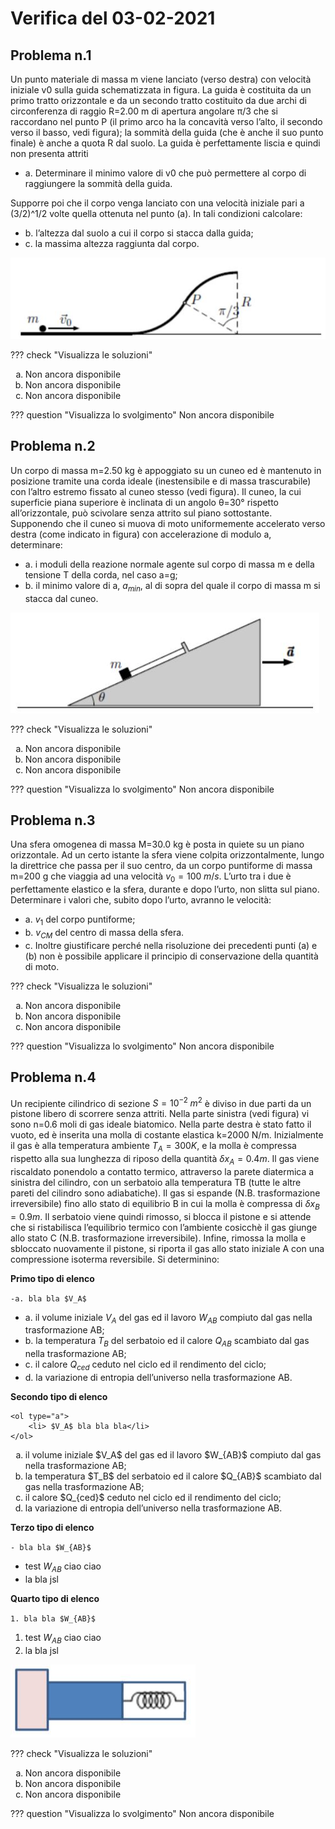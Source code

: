 # Verifica del 03-02-2021

## Problema n.1
Un punto materiale di massa m viene lanciato (verso destra) con velocità iniziale v0 sulla guida schematizzata in figura. La guida è costituita da un primo tratto orizzontale e da un secondo tratto costituito da due archi di circonferenza di raggio R=2.00 m di apertura angolare π/3 che si raccordano nel punto P (il primo arco ha la concavità verso l’alto, il secondo verso il basso, vedi figura); la sommità della guida (che è anche il suo punto finale) è anche a quota R dal suolo. La guida è perfettamente liscia e quindi non presenta attriti

- a. Determinare il minimo valore di v0 che può permettere al corpo di raggiungere la sommità della guida.

Supporre poi che il corpo venga lanciato con una velocità iniziale pari a (3/2)^1/2 volte quella ottenuta nel punto (a). In tali condizioni calcolare:

- b. l’altezza dal suolo a cui il corpo si stacca dalla guida;
- c. la massima altezza raggiunta dal corpo.

![image](1-03022021.JPG)

??? check "Visualizza le soluzioni"
    <ol type="a">
        <li>Non ancora disponibile</li>
        <li>Non ancora disponibile</li>
        <li>Non ancora disponibile</li>
    </ol>

??? question "Visualizza lo svolgimento"
    Non ancora disponibile

## Problema n.2
Un corpo di massa m=2.50 kg è appoggiato su un cuneo ed è mantenuto in posizione tramite una corda ideale (inestensibile e di massa trascurabile) con l’altro estremo fissato al cuneo stesso (vedi figura). Il cuneo, la cui superficie piana superiore è inclinata di un angolo θ=30° rispetto all’orizzontale, può scivolare senza attrito sul piano sottostante. Supponendo che il cuneo si muova di moto uniformemente accelerato verso destra (come indicato in figura) con accelerazione di modulo a, determinare:

- a. i moduli della reazione normale agente sul corpo di massa m e della tensione T della corda, nel caso a=g;
- b. il minimo valore di a, $a_{min}$, al di sopra del quale il corpo di massa m si stacca dal cuneo.

![image](2-03022021.JPG)
    
??? check "Visualizza le soluzioni"
    <ol type="a">
        <li>Non ancora disponibile</li>
        <li>Non ancora disponibile</li>
        <li>Non ancora disponibile</li>
    </ol>

??? question "Visualizza lo svolgimento"
    Non ancora disponibile

## Problema n.3
Una sfera omogenea di massa M=30.0 kg è posta in quiete su un piano orizzontale. Ad un certo istante la sfera viene colpita orizzontalmente, lungo la direttrice che passa per il suo centro, da un corpo puntiforme di massa m=200 g che viaggia ad una velocità $v_0=100 \; m/s$. L’urto tra i due è perfettamente elastico e la sfera, durante e dopo l’urto, non slitta sul piano. Determinare i valori che, subito dopo l’urto, avranno le velocità:

- a. $v_1$ del corpo puntiforme;
- b. $v_{CM}$ del centro di massa della sfera.
- c. Inoltre giustificare perché nella risoluzione dei precedenti punti (a) e (b) non è possibile applicare il principio di conservazione della quantità di moto.
    
??? check "Visualizza le soluzioni"
    <ol type="a">
        <li>Non ancora disponibile</li>
        <li>Non ancora disponibile</li>
        <li>Non ancora disponibile</li>
    </ol>

??? question "Visualizza lo svolgimento"
    Non ancora disponibile

## Problema n.4
Un recipiente cilindrico di sezione $S=10^{-2} \; m^2$ è diviso in due parti da un pistone libero di scorrere
senza attriti. Nella parte sinistra (vedi figura) vi sono n=0.6 moli di gas ideale biatomico. Nella
parte destra è stato fatto il vuoto, ed è inserita una molla di costante elastica k=2000 N/m.
Inizialmente il gas è alla temperatura ambiente $T_A=300 K$, e la molla è compressa rispetto alla sua
lunghezza di riposo della quantità $\delta x_A =0.4 m$. Il gas viene riscaldato ponendolo a contatto termico,
attraverso la parete diatermica a sinistra del cilindro, con un serbatoio alla temperatura TB (tutte le
altre pareti del cilindro sono adiabatiche). Il gas si espande (N.B. trasformazione irreversibile) fino
allo stato di equilibrio B in cui la molla è compressa di $\delta x_B=0.9 m$. Il serbatoio viene quindi rimosso,
si blocca il pistone e si attende che si ristabilisca l’equilibrio termico con l’ambiente cosicchè il gas
giunge allo stato C (N.B. trasformazione irreversibile). Infine, rimossa la molla e sbloccato
nuovamente il pistone, si riporta il gas allo stato iniziale A con una compressione isoterma
reversibile. Si determinino:

**Primo tipo di elenco**

`-a. bla bla $V_A$ `

- a. il volume iniziale $V_A$ del gas ed il lavoro $W_{AB}$ compiuto dal gas nella trasformazione AB;
- b. la temperatura $T_B$ del serbatoio ed il calore $Q_{AB}$ scambiato dal gas nella trasformazione AB;
- c. il calore $Q_{ced}$ ceduto nel ciclo ed il rendimento del ciclo;
- d. la variazione di entropia dell’universo nella trasformazione AB.

**Secondo tipo di elenco**

```
<ol type="a">
    <li> $V_A$ bla bla bla</li>
</ol>
```

<ol type="a">
    <li>il volume iniziale $V_A$ del gas ed il lavoro $W_{AB}$ compiuto dal gas nella trasformazione AB;</li>
    <li>la temperatura $T_B$ del serbatoio ed il calore $Q_{AB}$ scambiato dal gas nella trasformazione AB;</li>
    <li>il calore $Q_{ced}$ ceduto nel ciclo ed il rendimento del ciclo;</li>
    <li>la variazione di entropia dell’universo nella trasformazione AB.</li>
</ol>

**Terzo tipo di elenco**

`- bla bla $W_{AB}$ `

- test $W_{AB}$ ciao ciao
- la bla jsl

**Quarto tipo di elenco**

`1. bla bla $W_{AB}$ `

1. test $W_{AB}$ ciao ciao
1. la bla jsl

![image](4-03022021.JPG)

??? check "Visualizza le soluzioni"
    <ol type="a">
        <li>Non ancora disponibile</li>
        <li>Non ancora disponibile</li>
        <li>Non ancora disponibile</li>
    </ol>

??? question "Visualizza lo svolgimento"
    Non ancora disponibile
